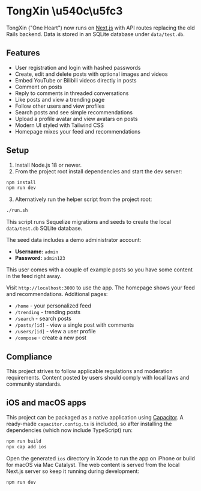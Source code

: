 # TongXin \u540c\u5fc3

TongXin ("One Heart") now runs on [Next.js](https://nextjs.org/) with API routes replacing the old Rails backend. Data is stored in an SQLite database under `data/test.db`.

## Features

- User registration and login with hashed passwords
- Create, edit and delete posts with optional images and videos
- Embed YouTube or Bilibili videos directly in posts
- Comment on posts
- Reply to comments in threaded conversations
- Like posts and view a trending page
- Follow other users and view profiles
- Search posts and see simple recommendations
- Upload a profile avatar and view avatars on posts
- Modern UI styled with Tailwind CSS
- Homepage mixes your feed and recommendations

## Setup

1. Install Node.js 18 or newer.
2. From the project root install dependencies and start the dev server:

```bash
npm install
npm run dev
```
3. Alternatively run the helper script from the project root:

```bash
./run.sh
```
This script runs Sequelize migrations and seeds to create the local `data/test.db` SQLite database.

The seed data includes a demo administrator account:

- **Username:** `admin`
- **Password:** `admin123`

This user comes with a couple of example posts so you have some content in the feed right away.

Visit `http://localhost:3000` to use the app. The homepage shows your feed and recommendations. Additional pages:

- `/home` - your personalized feed
- `/trending` - trending posts
- `/search` - search posts
- `/posts/[id]` - view a single post with comments
- `/users/[id]` - view a user profile
- `/compose` - create a new post

## Compliance

This project strives to follow applicable regulations and moderation requirements. Content posted by users should comply with local laws and community standards.

## iOS and macOS apps

This project can be packaged as a native application using [Capacitor](https://capacitorjs.com/). A ready-made `capacitor.config.ts` is included, so after installing the dependencies (which now include TypeScript) run:

```bash
npm run build
npx cap add ios
```

Open the generated `ios` directory in Xcode to run the app on iPhone or build for macOS via Mac Catalyst. The web content is served from the local Next.js server so keep it running during development:

```bash
npm run dev
```
